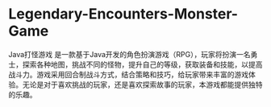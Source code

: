 # Legendary-Encounters-Monster-Game
Java打怪游戏 是一款基于Java开发的角色扮演游戏（RPG），玩家将扮演一名勇士，探索各种地图，挑战不同的怪物，提升自己的等级，获取装备和技能，以提高战斗力。游戏采用回合制战斗方式，结合策略和技巧，给玩家带来丰富的游戏体验。无论是对于喜欢挑战的玩家，还是喜欢探索故事的玩家，本游戏都能提供独特的乐趣。
